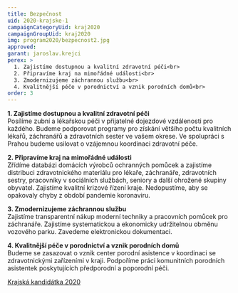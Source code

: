 ```yaml
---
title: Bezpečnost
uid: 2020-krajske-1
campaignCategoryUid: kraj2020
campaignGroupUid: kraj2020
img: program2020/bezpecnost2.jpg
approved:
garant: jaroslav.krejci
perex: >
  1. Zajistíme dostupnou a kvalitní zdravotní péči<br>
  2. Připravíme kraj na mimořádné události<br>
  3. Zmodernizujeme záchrannou službu<br>
  4. Kvalitnější péče v porodnictví a vznik porodních domů<br>
order: 3
---
```


**1. Zajistíme dostupnou a kvalitní zdravotní péči**<br>
Posílíme zubní a lékařskou péči v přijatelné dojezdové vzdálenosti pro každého. Budeme podporovat programy pro získání většího počtu kvalitních lékařů, záchranářů a zdravotních sester ve vašem okrese. Ve spolupráci s Prahou budeme usilovat o vzájemnou koordinaci zdravotní péče.

**2. Připravíme kraj na mimořádné události**<br>
Zřídíme databázi domácích výrobců ochranných pomůcek a zajistíme distribuci zdravotnického materiálu pro lékaře, záchranáře, zdravotních sestry, pracovníky v sociálních službách, seniory a další ohrožené skupiny obyvatel. Zajistíme kvalitní krizové řízení kraje. Nedopustíme, aby se opakovaly chyby z období pandemie koronaviru.

**3. Zmodernizujeme záchrannou službu**<br>
Zajistíme transparentní nákup moderní techniky a pracovních pomůcek pro záchranáře. Zajistíme systematickou a ekonomicky udržitelnou obměnu vozového parku. Zavedeme elektronickou dokumentaci.

**4. Kvalitnější péče v porodnictví a vznik porodních domů**<br>
Budeme se zasazovat o vznik center porodní asistence v koordinaci se zdravotnickými zařízeními v kraji. Podpoříme práci komunitních porodních asistentek poskytujících předporodní a poporodní péči.

[Krajská kandidátka 2020](/volby/2020/krajske/)

